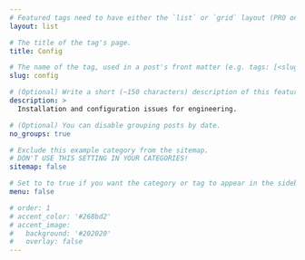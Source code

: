 ```yaml
---
# Featured tags need to have either the `list` or `grid` layout (PRO only).
layout: list

# The title of the tag's page.
title: Config

# The name of the tag, used in a post's front matter (e.g. tags: [<slug>]).
slug: config

# (Optional) Write a short (~150 characters) description of this featured tag.
description: >
  Installation and configuration issues for engineering.

# (Optional) You can disable grouping posts by date.
no_groups: true

# Exclude this example category from the sitemap.
# DON'T USE THIS SETTING IN YOUR CATEGORIES!
sitemap: false

# Set to to true if you want the category or tag to appear in the sidebar
menu: false

# order: 1
# accent_color: '#268bd2'
# accent_image:  
#   background: '#202020'
#   overlay: false
---
```

